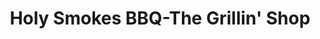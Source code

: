 ---
title: "Holy Smokes BBQ-The Grillin' Shop"
url: /centennial/holy-smokes-bbq-the-grillin-shop/
shop: appliance
---